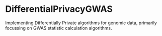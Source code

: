 # DifferentialPrivacyGWAS
Implementing Differentially Private algorithms for genomic data, primarily focussing on GWAS statistic calculation algorithms.
